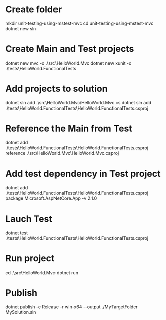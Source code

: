 # Create folder
mkdir unit-testing-using-mstest-mvc
cd unit-testing-using-mstest-mvc
dotnet new sln

# Create Main and Test projects
dotnet new mvc -o .\src\HelloWorld.Mvc
dotnet new xunit -o .\tests\HelloWorld.FunctionalTests

# Add projects to solution
dotnet sln add .\src\HelloWorld.Mvc\HelloWorld.Mvc.cs
dotnet sln add .\tests\HelloWorld.FunctionalTests\HelloWorld.FunctionalTests.csproj

# Reference the Main from Test
dotnet add .\tests\HelloWorld.FunctionalTests\HelloWorld.FunctionalTests.csproj reference .\src\HelloWorld.Mvc\HelloWorld.Mvc.csproj

# Add test dependency in Test project
dotnet add .\tests\HelloWorld.FunctionalTests\HelloWorld.FunctionalTests.csproj package Microsoft.AspNetCore.App -v 2.1.0

# Lauch Test
dotnet test .\tests\HelloWorld.FunctionalTests\HelloWorld.FunctionalTests.csproj

# Run project
cd .\src\HelloWorld.Mvc
dotnet run 

# Publish
dotnet publish -c Release -r win-x64 --output ./MyTargetFolder MySolution.sln
